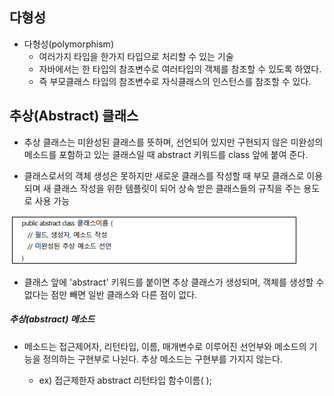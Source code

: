 ## 다형성

* 다형성(polymorphism) 
  * 여러가지 타입을 한가지 타입으로 처리할 수 있는 기술
  * 자바에서는 한 타입의 참조변수로 여러타입의 객체를 참조할 수 있도록 하였다.
  * 즉 부모클래스 타입의 참조변수로 자식클래스의 인스턴스를 참조할 수 있다.



## 추상(Abstract) 클래스

* 추상 클래스는 미완성된 클래스를 뜻하며, 선언되어 있지만 구현되지 않은 미완성의 메소드를 포함하고 있는 클래스일 때 abstract 키워드를 class 앞에 붙여 준다.

* 클래스로서의 객체 생성은 못하지만 새로운 클래스를 작성할 때 부모 클래스로 이용되며 새 클래스 작성을 위한 템플릿이 되어 상속 받은 클래스들의 규칙을 주는 용도로 사용 가능

<img src = "https://github.com/DeveloperDulli/T.I.L/blob/master/Java/img/Abstract.png">



* 클래스 앞에 'abstract' 키워드를 붙이면 추상 클래스가 생성되며, 객체를 생성할 수 없다는 점만 빼면 일반 클래스와 다른 점이 없다.

##### 추상(abstract) 메소드

* 메소드는 접근제어자, 리턴타입, 이름, 매개변수로 이루어진 선언부와 메소드의 기능을 정의하는 구현부로 나뉜다. 추상 메소드는 구현부를 가지지 않는다.
  
  * ex) 접근제한자 abstract 리턴타입 함수이름( );




